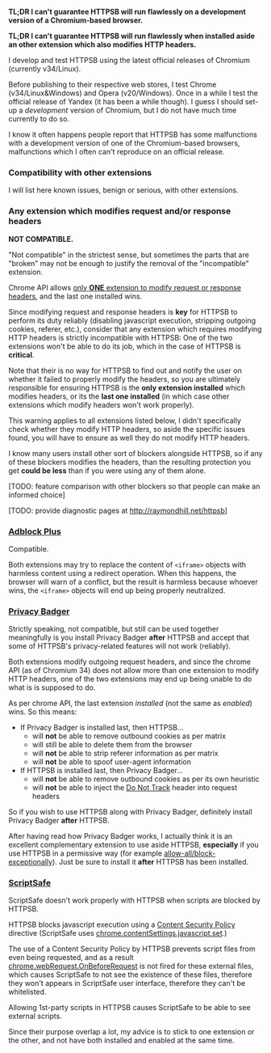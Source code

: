 **TL;DR I can't guarantee HTTPSB will run flawlessly on a development version of a Chromium-based browser.**

**TL;DR I can't guarantee HTTPSB will run flawlessly when installed aside an other extension which also modifies HTTP headers.**

I develop and test HTTPSB using the latest official releases of Chromium (currently v34/Linux).

Before publishing to their respective web stores, I test Chrome (v34/Linux&Windows) and Opera (v20/Windows). Once in a while I test the official release of Yandex (it has been a while though). I guess I should set-up a _development_ version of Chromium, but I do not have much time currently to do so.

I know it often happens people report that HTTPSB has some malfunctions with a development version of one of the Chromium-based browsers, malfunctions which I often can't reproduce on an official release.

### Compatibility with other extensions

I will list here known issues, benign or serious, with other extensions.

### Any extension which modifies request and/or response headers

**NOT COMPATIBLE.**

"Not compatible" in the strictest sense, but sometimes the parts that are "broken" may not be enough to justify the removal of the "incompatible" extension.

Chrome API allows [only **ONE** extension to modify request or response headers](https://developer.chrome.com/extensions/webRequest#implementation), and the last one installed wins.

Since modifying request and response headers is **key** for HTTPSB to perform its duty reliably (disabling javascript execution, stripping outgoing cookies, referer, etc.), consider that any extension which requires modifying HTTP headers is strictly incompatible with HTTPSB: One of the two extensions won't be able to do its job, which in the case of HTTPSB is **critical**.

Note that their is no way for HTTPSB to find out and notify the user on whether it failed to properly modify the headers, so you are ultimately responsible for ensuring HTTPSB is the **only extension installed** which modifies headers, or its the **last one installed** (in which case other extensions which modify headers won't work properly).

This warning applies to all extensions listed below, I didn't specifically check whether they modify HTTP headers, so aside the specific issues found, you will have to ensure as well they do not modify HTTP headers.

I know many users install other sort of blockers alongside HTTPSB, so if any of these blockers modifies the headers, than the resulting protection you get **could be less** than if you were using any of them alone.

[TODO: feature comparison with other blockers so that people can make an informed choice]

[TODO: provide diagnostic pages at <http://raymondhill.net/httpsb>]

### [Adblock Plus](https://chrome.google.com/webstore/detail/adblock-plus/cfhdojbkjhnklbpkdaibdccddilifddb)

Compatible.

Both extensions may try to replace the content of `<iframe>` objects with harmless content using a redirect operation. When this happens, the browser will warn of a conflict, but the result is harmless because whoever wins, the `<iframe>` objects will end up being properly neutralized.

### [Privacy Badger](https://www.eff.org/privacybadger)

Strictly speaking, not compatible, but still can be used together meaningfully is you install Privacy Badger **after** HTTPSB and accept that some of HTTPSB's privacy-related features will not work (reliably).

Both extensions modify outgoing request headers, and since the chrome API (as of Chromium 34) does not allow more than one extension to modify HTTP headers, one of the two extensions may end up being unable to do what is is supposed to do.

As per chrome API, the last extension _installed_ (not the same as _enabled_) wins. So this means:

- If Privacy Badger is installed last, then HTTPSB...
    - will **not** be able to remove outbound cookies as per matrix
    - will still be able to delete them from the browser
    - will **not** be able to strip referer information as per matrix
    - will **not** be able to spoof user-agent information
- If HTTPSB is installed last, then Privacy Badger...
    - will **not** be able to remove outbound cookies as per its own heuristic
    - will **not** be able to inject the [Do Not Track](https://en.wikipedia.org/wiki/Do_Not_Track) header into request headers

So if you wish to use HTTPSB along with Privacy Badger, definitely install Privacy Badger **after** HTTPSB.

After having read how Privacy Badger works, I actually think it is an excellent complementary extension to use aside HTTPSB, **especially** if you use HTTPSB in a permissive way (for example [allow-all/block-exceptionally](/gorhill/httpswitchboard/wiki/How-to-use-HTTP-Switchboard:-Two-opposing-views#the-allow-allblock-exceptionally-approach)). Just be sure to install it **after** HTTPSB has been installed.

### [ScriptSafe](https://chrome.google.com/webstore/detail/scriptsafe/oiigbmnaadbkfbmpbfijlflahbdbdgdf)

ScriptSafe doesn't work properly with HTTPSB when scripts are blocked by HTTPSB.

HTTPSB blocks javascript execution using a [Content Security Policy](https://en.wikipedia.org/wiki/Content_Security_Policy) directive (ScriptSafe uses [chrome.contentSettings.javascript.set](https://developer.chrome.com/extensions/contentSettings#property-javascript).)

The use of a Content Security Policy by HTTPSB prevents script files from even being requested, and as a result [chrome.webRequest.OnBeforeRequest](https://developer.chrome.com/extensions/webRequest#event-onBeforeRequest) is not fired for these external files, which causes ScriptSafe to not see the existence of these files, therefore they won't appears in ScriptSafe user interface, therefore they can't be whitelisted.

Allowing 1st-party scripts in HTTPSB causes ScriptSafe to be able to see external scripts.

Since their purpose overlap a lot, my advice is to stick to one extension or the other, and not have both installed and enabled at the same time.
